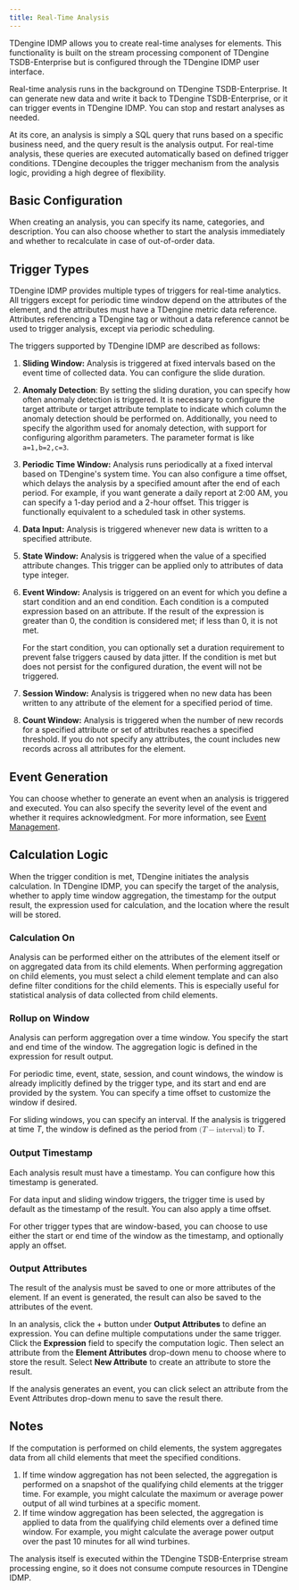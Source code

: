 ```yaml
---
title: Real-Time Analysis
---
```


TDengine IDMP allows you to create real-time analyses for elements. This functionality is built on the stream processing component of TDengine TSDB-Enterprise but is configured through the TDengine IDMP user interface.

Real-time analysis runs in the background on TDengine TSDB-Enterprise. It can generate new data and write it back to TDengine TSDB-Enterprise, or it can trigger events in TDengine IDMP. You can stop and restart analyses as needed.

At its core, an analysis is simply a SQL query that runs based on a specific business need, and the query result is the analysis output. For real-time analysis, these queries are executed automatically based on defined trigger conditions. TDengine decouples the trigger mechanism from the analysis logic, providing a high degree of flexibility.

## Basic Configuration

When creating an analysis, you can specify its name, categories, and description. You can also choose whether to start the analysis immediately and whether to recalculate in case of out-of-order data.

## Trigger Types

TDengine IDMP provides multiple types of triggers for real-time analytics. All triggers except for periodic time window depend on the attributes of the element, and the attributes must have a TDengine metric data reference. Attributes referencing a TDengine tag or without a data reference cannot be used to trigger analysis, except via periodic scheduling.

The triggers supported by TDengine IDMP are described as follows:

1. **Sliding Window:** Analysis is triggered at fixed intervals based on the event time of collected data. You can configure the slide duration.

2. **Anomaly Detection**: By setting the sliding duration, you can specify how often anomaly detection is triggered. It is necessary to configure the target attribute or target attribute template to indicate which column the anomaly detection should be performed on. Additionally, you need to specify the algorithm used for anomaly detection, with support for configuring algorithm parameters. The parameter format is like `a=1,b=2,c=3`.

3. **Periodic Time Window:** Analysis runs periodically at a fixed interval based on TDengine's system time. You can also configure a time offset, which delays the analysis by a specified amount after the end of each period. For example, if you want generate a daily report at 2:00 AM, you can specify a 1-day period and a 2-hour offset. This trigger is functionally equivalent to a scheduled task in other systems.

4. **Data Input:** Analysis is triggered whenever new data is written to a specified attribute.

5. **State Window:** Analysis is triggered when the value of a specified attribute changes. This trigger can be applied only to attributes of data type integer.

6. **Event Window:** Analysis is triggered on an event for which you define a start condition and an end condition. Each condition is a computed expression based on an attribute. If the result of the expression is greater than 0, the condition is considered met; if less than 0, it is not met.

   For the start condition, you can optionally set a duration requirement to prevent false triggers caused by data jitter. If the condition is met but does not persist for the configured duration, the event will not be triggered.

7. **Session Window:** Analysis is triggered when no new data has been written to any attribute of the element for a specified period of time.

8. **Count Window:** Analysis is triggered when the number of new records for a specified attribute or set of attributes reaches a specified threshold. If you do not specify any attributes, the count includes new records across all attributes for the element.

## Event Generation

You can choose whether to generate an event when an analysis is triggered and executed. You can also specify the severity level of the event and whether it requires acknowledgment. For more information, see [Event Management](./07-event-management.md).

## Calculation Logic

When the trigger condition is met, TDengine initiates the analysis calculation. In TDengine IDMP, you can specify the target of the analysis, whether to apply time window aggregation, the timestamp for the output result, the expression used for calculation, and the location where the result will be stored.

### Calculation On

Analysis can be performed either on the attributes of the element itself or on aggregated data from its child elements. When performing aggregation on child elements, you must select a child element template and can also define filter conditions for the child elements. This is especially useful for statistical analysis of data collected from child elements.

### Rollup on Window

Analysis can perform aggregation over a time window. You specify the start and end time of the window. The aggregation logic is defined in the expression for result output.

For periodic time, event, state, session, and count windows, the window is already implicitly defined by the trigger type, and its start and end are provided by the system. You can specify a time offset to customize the window if desired.

For sliding windows, you can specify an interval. If the analysis is triggered at time <var>T</var>, the window is defined as the period from <math display="inline"><semantics><mrow><mo fence="true" form="prefix" stretchy="false">(</mo><mrow><mi>T</mi><mo stretchy="false">−</mo><mtext>interval</mtext></mrow><mo fence="true" form="postfix" stretchy="false">)</mo></mrow></semantics></math> to <var>T</var>.

### Output Timestamp

Each analysis result must have a timestamp. You can configure how this timestamp is generated.

For data input and sliding window triggers, the trigger time is used by default as the timestamp of the result. You can also apply a time offset.

For other trigger types that are window-based, you can choose to use either the start or end time of the window as the timestamp, and optionally apply an offset.

### Output Attributes

The result of the analysis must be saved to one or more attributes of the element. If an event is generated, the result can also be saved to the attributes of the event.

In an analysis, click the + button under **Output Attributes** to define an expression. You can define multiple computations under the same trigger. Click the **Expression** field to specify the computation logic. Then select an attribute from the **Element Attributes** drop-down menu to choose where to store the result. Select **New Attribute** to create an attribute to store the result.

If the analysis generates an event, you can click select an attribute from the Event Attributes drop-down menu to save the result there.

## Notes

If the computation is performed on child elements, the system aggregates data from all child elements that meet the specified conditions. 

1. If time window aggregation has not been selected, the aggregation is performed on a snapshot of the qualifying child elements at the trigger time. For example, you might calculate the maximum or average power output of all wind turbines at a specific moment.
2. If time window aggregation has been selected, the aggregation is applied to data from the qualifying child elements over a defined time window. For example, you might calculate the average power output over the past 10 minutes for all wind turbines.

The analysis itself is executed within the TDengine TSDB-Enterprise stream processing engine, so it does not consume compute resources in TDengine IDMP.

